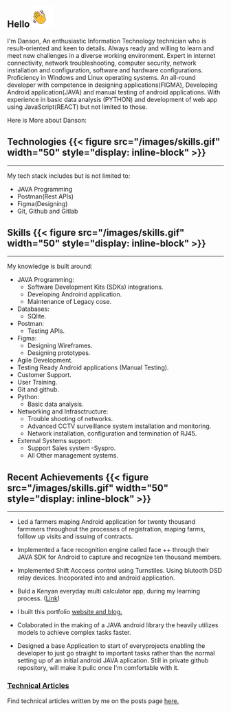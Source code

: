 <!-- +++
title = "Hello"
description = "Hugo, the world's fastest framework for building websites"
date = "2025-03-07"
aliases = ["about-us", "about-hugo", "contact"]
author = "Hugo Authors"
+++ -->

## **Hello** <img src="/images/hello.gif" width="50"/>

I'm Danson, An enthusiastic Information Technology technician who is result-oriented and keen to details. Always ready and willing to learn and meet new challenges in a diverse working environment. Expert in internet connectivity, network troubleshooting, computer security, network installation and configuration, software and hardware configurations. Proficiency in Windows and Linux operating systems.
An all-round developer with competence in designing applications(FIGMA), Developing Android application(JAVA) and manual testing of android applications. With experience in basic data analysis (PYTHON) and development of web app using JavaScript(REACT) but not limited to those.

Here is More about Danson:

<!-- ## **Technologies** <img src="/images/skills.gif" width="50"/> -->
## **Technologies** {{< figure src="/images/skills.gif" width="50" style="display: inline-block" >}}
-----

My tech stack includes but is not limited to:
- JAVA Programming
- Postman(Rest APIs)
- Figma(Designing)
- Git, Github and Gitlab

## **Skills** {{< figure src="/images/skills.gif" width="50" style="display: inline-block" >}}

-----

My knowledge is built around:
- JAVA Programming:
  - Software Development Kits (SDKs) integrations.
  - Developing Androind application.
  - Maintenance of Legacy cose.
- Databases:
  - SQlite.
- Postman:
  - Testing APIs.
- Figma:
  - Designing Wireframes.
  - Designing prototypes.
- Agile Development.
- Testing Ready Android applications (Manual Testing).
- Customer Support.
- User Training.
- Git and github.
- Python:
  - Basic data analysis.
- Networking and Infrasctructure:
  - Trouble shooting of networks.
  - Advanced CCTV surveillance system installation and monitoring.
  - Network installation, configuration and termination of RJ45.
- External Systems support:
  - Support Sales system -Syspro.
  - All Other management systems.

<!-- ## **Certifications** {{< figure src="/images/skills.gif" width="50" style="display: inline-block" >}}

----- -->
## **Recent Achievements** {{< figure src="/images/skills.gif" width="50" style="display: inline-block" >}}

-----
- Led a farmers maping Android application for twenty thousand farmmers throughout the processes of registration, maping farms, folllow up visits and issuing of contracts.

- Implemented a face recognition engine called face ++ through their JAVA SDK for Android to capture and recognize ten thousand members.

- Implemented Shift Acccess control using Turnstiles. Using blutooth DSD relay devices. Incoporated into and android application.

- Buld a Kenyan everyday multi calculator app, during my learning process. ([Link](https://drive.google.com/file/d/1Dzx_GC0VzDbLcq7zTowdze0n4m8Ulgfn/view?usp=sharing))

- I built this portfolio [website and blog.](http://localhost:1313/)

- Colaborated in the making of a JAVA android library the heavily utilizes models to achieve complex tasks faster.

- Designed a base Application to start of everyprojects enabling the developer to just go straight to important tasks rather than the normal setting up of an initial android JAVA aplication. Still in private github repository, will make it pulic once I'm comfortable with it.

### <u>**Technical Articles**</u>

Find technical articles written by me on the posts page [here.](http://localhost:1313/posts/)

